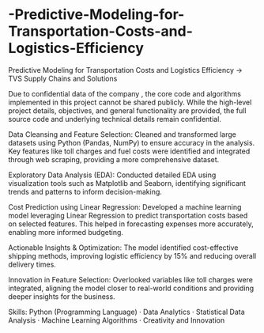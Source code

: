# -Predictive-Modeling-for-Transportation-Costs-and-Logistics-Efficiency
Predictive Modeling for Transportation Costs and Logistics Efficiency -> TVS Supply Chains and Solutions

Due to confidential data of the company , the core code and algorithms implemented in this project cannot be shared publicly. While the high-level project details, objectives, and general functionality are provided, the full source code and underlying technical details remain confidential.

Data Cleansing and Feature Selection: Cleaned and transformed large datasets using Python (Pandas, NumPy) to ensure accuracy in the analysis. Key features like toll charges and fuel costs were identified and integrated through web scraping, providing a more comprehensive dataset.

Exploratory Data Analysis (EDA): Conducted detailed EDA using visualization tools such as Matplotlib and Seaborn, identifying significant trends and patterns to inform decision-making.

Cost Prediction using Linear Regression: Developed a machine learning model leveraging Linear Regression to predict transportation costs based on selected features. This helped in forecasting expenses more accurately, enabling more informed budgeting.

Actionable Insights & Optimization: The model identified cost-effective shipping methods, improving logistic efficiency by 15% and reducing overall delivery times.

Innovation in Feature Selection: Overlooked variables like toll charges were integrated, aligning the model closer to real-world conditions and providing deeper insights for the business.

Skills: Python (Programming Language) · Data Analytics · Statistical Data Analysis · Machine Learning Algorithms · Creativity and Innovation
